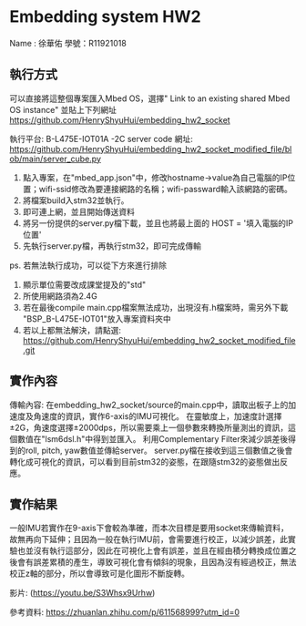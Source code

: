 # Embedding system HW2

Name : 徐華佑
學號：R11921018

## 執行方式
可以直接將這整個專案匯入Mbed OS，選擇" Link to an existing shared Mbed OS instance" 並貼上下列網址
https://github.com/HenryShyuHui/embedding_hw2_socket

執行平台: B-L475E-IOT01A -2C
server code 網址: https://github.com/HenryShyuHui/embedding_hw2_socket_modified_file/blob/main/server_cube.py

1. 點入專案，在"mbed_app.json"中，修改hostname->value為自己電腦的IP位置；wifi-ssid修改為要連接網路的名稱；wifi-passward輸入該網路的密碼。
2. 將檔案build入stm32並執行。
3. 即可連上網，並且開始傳送資料
4. 將另一份提供的server.py檔下載，並且也將最上面的 HOST = '填入電腦的IP位置' 
5. 先執行server.py檔，再執行stm32，即可完成傳輸

ps. 若無法執行成功，可以從下方來進行排除
1. 顯示單位需要改成課堂提及的"std"
2. 所使用網路須為2.4G
3. 若在最後compile main.cpp檔案無法成功，出現沒有.h檔案時，需另外下載 "BSP_B-L475E-IOT01"放入專案資料夾中
4. 若以上都無法解決，請點選: https://github.com/HenryShyuHui/embedding_hw2_socket_modified_file.git

## 實作內容
傳輸內容: 
在embedding_hw2_socket/source的main.cpp中，讀取出板子上的加速度及角速度的資訊，實作6-axis的IMU可視化。
在靈敏度上，加速度計選擇±2G，角速度選擇±2000dps，所以需要乘上一個參數來轉換所量測出的資訊，這個數值在"lsm6dsl.h"中得到並匯入。
利用Complementary Filter來減少誤差後得到的roll, pitch, yaw數值並傳給server。
server.py檔在接收到這三個數值之後會轉化成可視化的資訊，可以看到目前stm32的姿態，在跟隨stm32的姿態做出反應。

## 實作結果
一般IMU若實作在9-axis下會較為準確，而本次目標是要用socket來傳輸資料，故無再向下延伸；且因為一般在執行IMU前，會需要進行校正，以減少誤差，此實驗也並沒有執行這部分，因此在可視化上會有誤差，並且在經由積分轉換成位置之後會有誤差累積的產生，導致可視化會有傾斜的現象，且因為沒有經過校正，無法校正z軸的部分，所以會導致可是化圖形不斷旋轉。 

影片: (https://youtu.be/S3Whsx9Urhw)


參考資料:
https://zhuanlan.zhihu.com/p/611568999?utm_id=0



